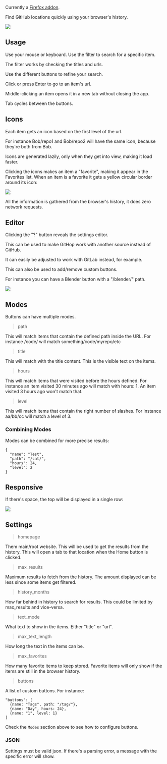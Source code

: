 Currently a [Firefox addon](https://addons.mozilla.org/en-US/firefox/addon/githop/).

Find GitHub locations quickly using your browser's history.

![](https://i.imgur.com/3PHqOaG.jpg)

## Usage

Use your mouse or keyboard. Use the filter to search for a specific item.

The filter works by checking the titles and urls.

Use the different buttons to refine your search.

Click or press Enter to go to an item's url.

Middle-clicking an item opens it in a new tab without closing the app.

Tab cycles between the buttons.

## Icons

Each item gets an icon based on the first level of the url.

For instance Bob/repo1 and Bob/repo2 will have the same icon,
because they're both from Bob.

Icons are generated lazily, only when they get into view,
making it load faster.

Clicking the icons makes an item a "favorite", making it appear in the Favorites list. When an item is a favorite it gets a yellow circular border around its icon:

![](https://i.imgur.com/OQnZUAQ.jpg)

All the information is gathered from the browser's history, it does zero network requests.

## Editor

Clicking the "?" button reveals the settings editor.

This can be used to make GitHop work with another source instead of GitHub.

It can easily be adjusted to work with GitLab instead, for example.

This can also be used to add/remove custom buttons.

For instance you can have a Blender button with a "/blender/" path.

![](https://i.imgur.com/zcPdb5b.jpg)

## Modes

Buttons can have multiple modes.

>path

This will match items that contain the defined path inside the URL.
For instance /code/ will match something/code/myrepo/etc

>title

This will match with the title content.
This is the visible text on the items.

>hours

This will match items that were visited before the hours defined.
For instance an item visited 30 minutes ago will match with hours: 1.
An item visited 3 hours ago won't match that.

>level

This will match items that contain the right number of slashes.
For instance aa/bb/cc will match a level of 3.

### Combining Modes

Modes can be combined for more precise results:

```
{
  "name": "Test",
  "path": "/cat/",
  "hours": 24,
  "level": 2
}
```

## Responsive

If there's space, the top will be displayed in a single row:

![](https://i.imgur.com/8ldaRZS.jpg)

## Settings

>homepage

Them main/root website. This will be used to get the results from the history. This will open a tab to that location when the Home button is clicked.

>max_results

Maximum results to fetch from the history. The amount displayed can be less since some items get filtered.

>history_months

How far behind in history to search for results. This could be limited by max_results and vice-versa.

>text_mode

What text to show in the items. Either "title" or "url".

>max_text_length

How long the text in the items can be.

>max_favorites

How many favorite items to keep stored.
Favorite items will only show if the items are still in the browser history.

>buttons

A list of custom buttons. For instance:

```
"buttons": [
  {name: "Tags", path: "/tag/"},
  {name: "Day", hours: 24},
  {name: "1", level: 1}
]
```

Check the `Modes` section above to see how to configure buttons.

### JSON

Settings must be valid json. 
If there's a parsing error, a message with the specific error will show.